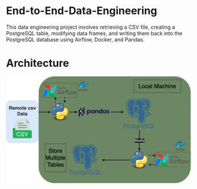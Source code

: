 # End-to-End-Data-Engineering
This data engineering project involves retrieving a CSV file, creating a PostgreSQL table, modifying data frames, and writing them back into the PostgreSQL database using Airflow, Docker, and Pandas.

# Architecture

![image](img.png)
